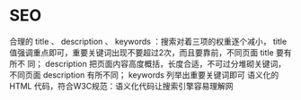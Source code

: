 # SEO

合理的 title 、 description 、 keywords ：搜索对着三项的权重逐个减⼩， title 值强调重点即可，重要关键词出现不要超过2次，⽽且要靠前，不同⻚⾯ title 要有所不 同； description 把⻚⾯内容⾼度概括，⻓度合适，不可过分堆砌关键词，不同⻚⾯ description 有所不同； keywords 列举出重要关键词即可 语义化的 HTML 代码，符合W3C规范：语义化代码让搜索引擎容易理解⽹
